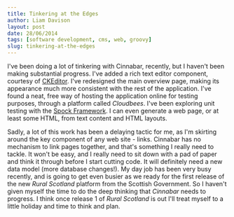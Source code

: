 ```yaml
---
title: Tinkering at the Edges
author: Liam Davison
layout: post
date: 28/06/2014
tags: [software development, cms, web, groovy]
slug: tinkering-at-the-edges
---
```

I've been doing a lot of tinkering with Cinnabar, recently, but I haven't been making substantial progress. I've added a rich text editor component, courtesy of [CKEditor](http://ckeditor.com/). I've redesigned the main overview page, making its appearance much more consistent with the rest of the application. I've found a neat, free way of hosting the application online for testing purposes, through a platform called _Cloudbees_. I've been exploring unit testing with the [Spock Framework](https://code.google.com/p/spock/). I can even generate a web page, or at least some HTML, from text content and HTML layouts.

Sadly, a lot of this work has been a delaying tactic for me, as I'm skirting around the key component of any web site - links. Cinnabar has no mechanism to link pages together, and that's something I really need to tackle. It won't be easy, and I really need to sit down with a pad of paper and think it through before I start cutting code. It will definitely need a new data model (more database changes!). My day job has been very busy recently, and is going to get even busier as we ready for the first release of the new _Rural Scotland_ platform from the Scottish Government. So I haven't given myself the time to do the deep thinking that _Cinnabar_ needs to progress. I think once release 1 of _Rural Scotland_ is out I'll treat myself to a little holiday and time to think and plan.